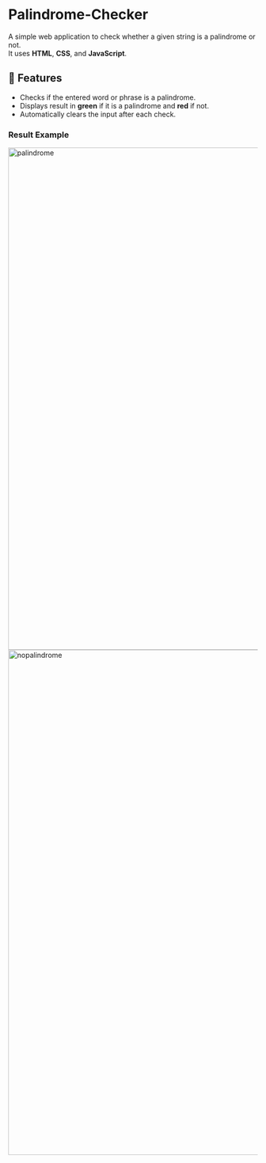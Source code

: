 # Palindrome-Checker
A simple web application to check whether a given string is a palindrome or not.  
It uses **HTML**, **CSS**, and **JavaScript**.

## 📌 Features
- Checks if the entered word or phrase is a palindrome.
- Displays result in **green** if it is a palindrome and **red** if not.
- Automatically clears the input after each check.

### Result Example
<img width="1919" height="1015" alt="palindrome" src="https://github.com/user-attachments/assets/9963fae3-415e-47f0-93de-e740777fa2e6" />
<img width="1919" height="1021" alt="nopalindrome" src="https://github.com/user-attachments/assets/878310e7-a47c-49bb-bbd0-8a028a0f3031" />


